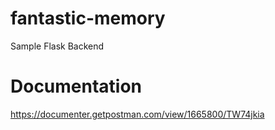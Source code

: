 # fantastic-memory

Sample Flask Backend

# Documentation

https://documenter.getpostman.com/view/1665800/TW74jkia
